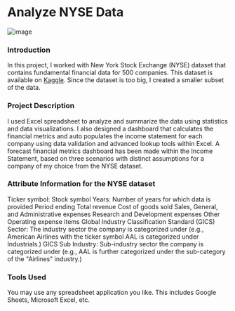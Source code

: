 # Analyze NYSE Data


![image](https://www.google.com/url?sa=i&url=https%3A%2F%2Fwww.bloomberg.com%2Fnews%2Farticles%2F2022-02-15%2Fnyse-wants-to-be-the-marketplace-for-nfts-just-like-with-stocks&psig=AOvVaw10nKVRFiFuCdC6oj1_5LsJ&ust=1674942394888000&source=images&cd=vfe&ved=0CBAQjRxqFwoTCMj14enc6PwCFQAAAAAdAAAAABAF)

### Introduction

In this project, I worked with New York Stock Exchange (NYSE) dataset that contains fundamental financial data for 500 companies. This dataset is available on [Kaggle](https://www.kaggle.com/datasets/dgawlik/nyse). 
Since the dataset is too big, I created a smaller subset of the data.

### Project Description

I used Excel spreadsheet to analyze and summarize the data using statistics and data visualizations. I also designed a dashboard that calculates the financial metrics and auto populates the income statement for each company using data validation and advanced lookup tools within Excel. 
A forecast financial metrics dashboard has been made within the Income Statement, based on three scenarios with distinct assumptions for a company of my choice from the NYSE dataset.

### Attribute Information for the NYSE dataset

Ticker symbol: Stock symbol
Years: Number of years for which data is provided
Period ending
Total revenue
Cost of goods sold
Sales, General, and Administrative expenses
Research and Development expenses
Other Operating expense items
Global Industry Classification Standard (GICS) Sector: The industry sector the company is categorized under (e.g., American Airlines with the ticker symbol AAL is categorized under Industrials.)
GICS Sub Industry: Sub-industry sector the company is categorized under (e.g., AAL is further categorized under the sub-category of the "Airlines" industry.)


### Tools Used 

You may use any spreadsheet application you like. This includes Google Sheets, Microsoft Excel, etc.
